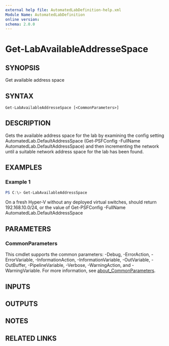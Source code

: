 ```yaml
---
external help file: AutomatedLabDefinition-help.xml
Module Name: AutomatedLabDefinition
online version:
schema: 2.0.0
---
```


# Get-LabAvailableAddresseSpace

## SYNOPSIS
Get available address space

## SYNTAX

```
Get-LabAvailableAddresseSpace [<CommonParameters>]
```

## DESCRIPTION
Gets the available address space for the lab by examining the config setting AutomatedLab.DefaultAddressSpace (Get-PSFConfig -FullName AutomatedLab.DefaultAddressSpace) and then incrementing the network until a suitable network address space for the lab has been found.

## EXAMPLES

### Example 1
```powershell
PS C:\> Get-LabAvailableAddressSpace
```

On a fresh Hyper-V without any deployed virtual switches, should return 192.168.10.0/24, or the value of Get-PSFConfig -FullName AutomatedLab.DefaultAddressSpace

## PARAMETERS

### CommonParameters
This cmdlet supports the common parameters: -Debug, -ErrorAction, -ErrorVariable, -InformationAction, -InformationVariable, -OutVariable, -OutBuffer, -PipelineVariable, -Verbose, -WarningAction, and -WarningVariable. For more information, see [about_CommonParameters](http://go.microsoft.com/fwlink/?LinkID=113216).

## INPUTS

## OUTPUTS

## NOTES

## RELATED LINKS
